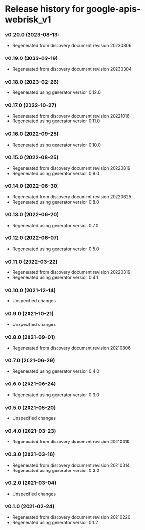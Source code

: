 # Release history for google-apis-webrisk_v1

### v0.20.0 (2023-08-13)

* Regenerated from discovery document revision 20230806

### v0.19.0 (2023-03-19)

* Regenerated from discovery document revision 20230304

### v0.18.0 (2023-02-26)

* Regenerated using generator version 0.12.0

### v0.17.0 (2022-10-27)

* Regenerated from discovery document revision 20221016
* Regenerated using generator version 0.11.0

### v0.16.0 (2022-09-25)

* Regenerated using generator version 0.10.0

### v0.15.0 (2022-08-25)

* Regenerated from discovery document revision 20220819
* Regenerated using generator version 0.9.0

### v0.14.0 (2022-06-30)

* Regenerated from discovery document revision 20220625
* Regenerated using generator version 0.8.0

### v0.13.0 (2022-06-20)

* Regenerated using generator version 0.7.0

### v0.12.0 (2022-06-07)

* Regenerated using generator version 0.5.0

### v0.11.0 (2022-03-22)

* Regenerated from discovery document revision 20220319
* Regenerated using generator version 0.4.1

### v0.10.0 (2021-12-14)

* Unspecified changes

### v0.9.0 (2021-10-21)

* Unspecified changes

### v0.8.0 (2021-09-01)

* Regenerated from discovery document revision 20210806

### v0.7.0 (2021-06-29)

* Regenerated using generator version 0.4.0

### v0.6.0 (2021-06-24)

* Regenerated using generator version 0.3.0

### v0.5.0 (2021-05-20)

* Unspecified changes

### v0.4.0 (2021-03-23)

* Regenerated from discovery document revision 20210319

### v0.3.0 (2021-03-16)

* Regenerated from discovery document revision 20210314
* Regenerated using generator version 0.2.0

### v0.2.0 (2021-03-04)

* Unspecified changes

### v0.1.0 (2021-02-24)

* Regenerated from discovery document revision 20210220
* Regenerated using generator version 0.1.2

